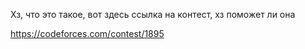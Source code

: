 Хз, что это такое, вот здесь ссылка на контест, хз поможет ли она

https://codeforces.com/contest/1895
